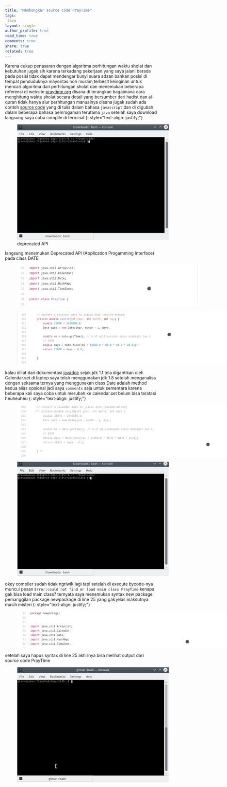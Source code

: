 ```yaml
---
title: "Membongkar source code PrayTime"
tags:
 Java
layout: single
author_profile: true
read_time: true
comments: true
share: true
related: true
---  
```


Karena cukup penasaran dengan algoritma perhitungan waktu sholat dan kebutuhan jugak sih karena terkadang pekerjaan yang saya jalani berada pada posisi tidak dapat mendengar bunyi 
suara adzan bahkan posisi di tempat penduduknya mayoritas non muslim,terbesit keinginan untuk mencari algoritma dari perhitungan sholat dan menemukan beberapa referensi di website [praytime.org](http://praytimes.org/) disana di terangkan bagaimana cara menghitung waktu sholat secara detail yang bersumber dari hadist dan al-quran tidak hanya alur perhitungan manualnya disana jugak sudah ada contoh [source code](http://praytimes.org/wiki/Code) yang di tulis dalam bahasa `javascript` dan di digubah dalam beberapa bahasa pemrogaman terutama `java` setelah saya download langsung saya coba compile di terminal
{: style="text-align: justify;"}


<figure style="width: 500px" class="align-center">
<img src="/images/erorDeprecate.gif">
<figcaption>deprecated API</figcaption>
</figure> 

langsung menemukan Deprecated API (Application Progamming Interface) pada class DATE 
<figure style="width: 600px" class="align-center">
<img src="/images/ana1.png">
<figcaption></figcaption>
</figure>

<figure style="width: 700px" class="align-center">
<img src="/images/ana2.png">
<figcaption></figcaption>
</figure>
 
kalau diliat dari dokumentasi [javadoc](https://docs.oracle.com/javase/7/docs/api/java/util/Date.html) sejak jdk 1.1 tela digantikan oleh Calendar.set di laptop saya telah menggunakan jdk 1.8 setelah menganalisa dengan seksama ternya yang menggunakan class Date adalah method kedua alias opsional jadi saya `comments` saja untuk sementara karena beberapa kali saya coba untuk merubah ke calendar.set belum bisa teratasi heuheuheu
{: style="text-align: justify;"}
<figure style="width: 700px" class="align-center">
<img src="/images/coment.png">
<figcaption></figcaption>
</figure>


<figure style="width: 500px" class="align-center">
<img src="/images/erorpackage.gif">
<figcaption></figcaption>
</figure>

okey compiler sudah tidak ngriwik lagi tapi setelah di execute bycode-nya muncul pesan `Error:could not find or load main class PrayTime`
kenapa gak bisa load main class? ternyata saya menemukan syntax new package pemanggilan package newpackage di line 25 yang gak jelas maksutnya masih misteri
{: style="text-align: justify;"}

<figure style="width: 700px" class="align-center">
<img src="/images/failpackage.png">
<figcaption></figcaption>
</figure>

setelah saya hapus syntax di line 25 akhirnya bisa melihat output dari source code PrayTime

<figure style="width: 500px" class="align-center">
<img src="/images/suksescom.gif">
<figcaption></figcaption>
</figure>